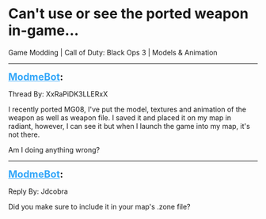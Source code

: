 # Can't use or see the ported weapon in-game...
Game Modding | Call of Duty: Black Ops 3 | Models & Animation

---
<strong style="font-size: 1.4em;"><span style="text-decoration: underline;text-decoration-color: #34a7f9;"><span style="color:#34a7f9;">ModmeBot</span></span>:</strong>

<p>Thread By: XxRaPiDK3LLERxX<br /><p style="text-align:left;">I recently ported MG08, I&#39;ve put the model, textures and animation of the weapon as well as weapon file. I saved it and placed it on my map in radiant, however, I can see it but when I launch the game into my map, it&#39;s not there.</p><p style="text-align:left;">Am I doing anything wrong?</p></p>

---
<strong style="font-size: 1.4em;"><span style="text-decoration: underline;text-decoration-color: #34a7f9;"><span style="color:#34a7f9;">ModmeBot</span></span>:</strong>

<p>Reply By: Jdcobra<br /><p style="text-align:left;">Did you make sure to include it in your map&#39;s .zone file?</p></p>
